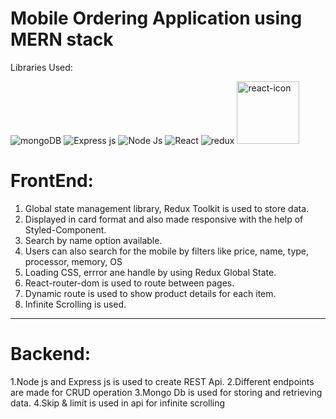 <h1>Mobile Ordering Application using MERN stack</h1>

Libraries Used:

<p align="center">

![mongoDB](https://github.com/Magar0/MERN-stack-MobileOrderingApplication/assets/35245789/e5846ce6-f9d8-45a5-9cc8-ccccc714f016)
![Express js](https://github.com/Magar0/MERN-stack-MobileOrderingApplication/assets/35245789/48945278-5a98-4e43-ae44-d17d02086e25)
![Node Js](https://github.com/Magar0/MERN-stack-MobileOrderingApplication/assets/35245789/d9794fa0-1e3e-4475-949b-559dcef8df49)
![React](https://github.com/Magar0/MERN-stack-MobileOrderingApplication/assets/35245789/2d4d8860-04dc-4e64-8e7a-b568f64c497c)
![redux](https://github.com/Magar0/MERN-stack-MobileOrderingApplication/assets/35245789/746af828-0be7-4683-a6af-f8448fa10ccc)
<img src="https://github.com/Magar0/MERN-stack-MobileOrderingApplication/assets/35245789/3158ad80-868d-4528-8ddc-a2e0cf735603" title="react-icon" width="100" height="100">

</p>

# FrontEnd:

1. Global state management library, Redux Toolkit is used to store data.
2. Displayed in card format and also made responsive with the help of Styled-Component.
3. Search by name option available.
4. Users can also search for the mobile by filters like price, name, type, processor, memory, OS
5. Loading CSS, errror ane handle by using Redux Global State.
6. React-router-dom is used to route between pages.
7. Dynamic route is used to show product details for each item.
8. Infinite Scrolling is used.

---

# Backend:

1.Node js and Express js is used to create REST Api.
2.Different endpoints are made for CRUD operation
3.Mongo Db is used for storing and retrieving data.
4.Skip & limit is used in api for infinite scrolling
